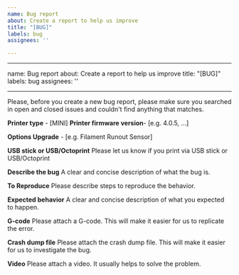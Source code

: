 ```yaml
---
name: Bug report
about: Create a report to help us improve
title: "[BUG]"
labels: bug
assignees: ''

---
```


---
name: Bug report
about: Create a report to help us improve
title: "[BUG]<Enter comprehensive title>"
labels: bug
assignees: ''

---

Please, before you create a new bug report, please make sure you searched in open and closed issues and couldn't find anything that matches.

**Printer type** - [MINI]
**Printer firmware version**-  [e.g. 4.0.5, ...]

**Options Upgrade** - [e.g. Filament Runout Sensor]

**USB stick or USB/Octoprint**
  Please let us know if you print via USB stick or USB/Octoprint

**Describe the bug**
  A clear and concise description of what the bug is.
  
**To Reproduce**
  Please describe steps to reproduce the behavior.
  
**Expected behavior**
  A clear and concise description of what you expected to happen.
  
**G-code**
  Please attach a G-code. This will make it easier for us to replicate the error.

**Crash dump file**
  Please attach the crash dump file. This will make it easier for us to investigate the bug.

**Video**
  Please attach a video. It usually helps to solve the problem.
